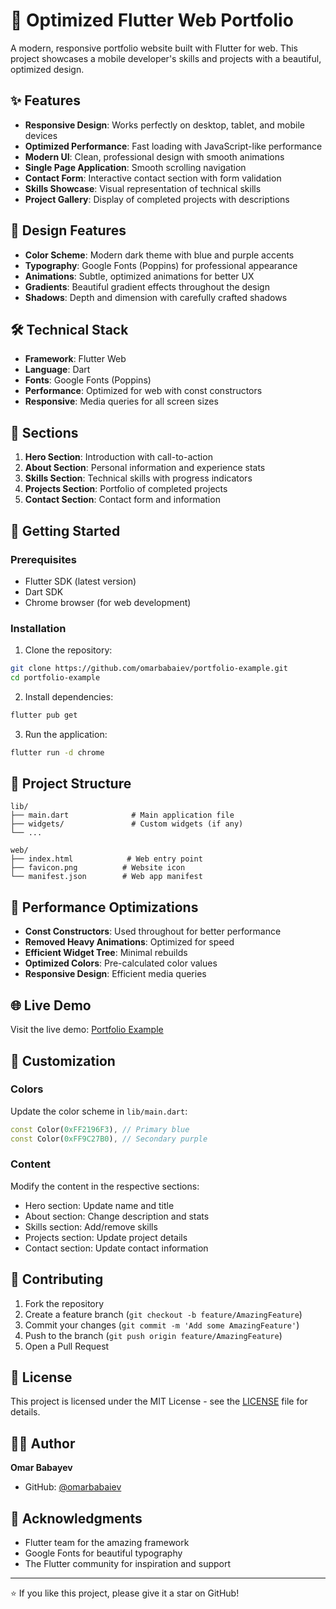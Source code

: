 # 🚀 Optimized Flutter Web Portfolio

A modern, responsive portfolio website built with Flutter for web. This project showcases a mobile developer's skills and projects with a beautiful, optimized design.

## ✨ Features

- **Responsive Design**: Works perfectly on desktop, tablet, and mobile devices
- **Optimized Performance**: Fast loading with JavaScript-like performance
- **Modern UI**: Clean, professional design with smooth animations
- **Single Page Application**: Smooth scrolling navigation
- **Contact Form**: Interactive contact section with form validation
- **Skills Showcase**: Visual representation of technical skills
- **Project Gallery**: Display of completed projects with descriptions

## 🎨 Design Features

- **Color Scheme**: Modern dark theme with blue and purple accents
- **Typography**: Google Fonts (Poppins) for professional appearance
- **Animations**: Subtle, optimized animations for better UX
- **Gradients**: Beautiful gradient effects throughout the design
- **Shadows**: Depth and dimension with carefully crafted shadows

## 🛠️ Technical Stack

- **Framework**: Flutter Web
- **Language**: Dart
- **Fonts**: Google Fonts (Poppins)
- **Performance**: Optimized for web with const constructors
- **Responsive**: Media queries for all screen sizes

## 📱 Sections

1. **Hero Section**: Introduction with call-to-action
2. **About Section**: Personal information and experience stats
3. **Skills Section**: Technical skills with progress indicators
4. **Projects Section**: Portfolio of completed projects
5. **Contact Section**: Contact form and information

## 🚀 Getting Started

### Prerequisites

- Flutter SDK (latest version)
- Dart SDK
- Chrome browser (for web development)

### Installation

1. Clone the repository:
```bash
git clone https://github.com/omarbabaiev/portfolio-example.git
cd portfolio-example
```

2. Install dependencies:
```bash
flutter pub get
```

3. Run the application:
```bash
flutter run -d chrome
```

## 📁 Project Structure

```
lib/
├── main.dart              # Main application file
├── widgets/               # Custom widgets (if any)
└── ...

web/
├── index.html            # Web entry point
├── favicon.png          # Website icon
└── manifest.json        # Web app manifest
```

## 🎯 Performance Optimizations

- **Const Constructors**: Used throughout for better performance
- **Removed Heavy Animations**: Optimized for speed
- **Efficient Widget Tree**: Minimal rebuilds
- **Optimized Colors**: Pre-calculated color values
- **Responsive Design**: Efficient media queries

## 🌐 Live Demo

Visit the live demo: [Portfolio Example](https://omarbabaiev.github.io/portfolio-example)

## 📝 Customization

### Colors
Update the color scheme in `lib/main.dart`:
```dart
const Color(0xFF2196F3), // Primary blue
const Color(0xFF9C27B0), // Secondary purple
```

### Content
Modify the content in the respective sections:
- Hero section: Update name and title
- About section: Change description and stats
- Skills section: Add/remove skills
- Projects section: Update project details
- Contact section: Update contact information

## 🤝 Contributing

1. Fork the repository
2. Create a feature branch (`git checkout -b feature/AmazingFeature`)
3. Commit your changes (`git commit -m 'Add some AmazingFeature'`)
4. Push to the branch (`git push origin feature/AmazingFeature`)
5. Open a Pull Request

## 📄 License

This project is licensed under the MIT License - see the [LICENSE](LICENSE) file for details.

## 👨‍💻 Author

**Omar Babayev**
- GitHub: [@omarbabaiev](https://github.com/omarbabaiev)

## 🙏 Acknowledgments

- Flutter team for the amazing framework
- Google Fonts for beautiful typography
- The Flutter community for inspiration and support

---

⭐ If you like this project, please give it a star on GitHub!
